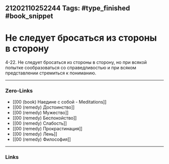 21202110252244
Tags: #type_finished #book_snippet 
---
# Не следует бросаться из стороны в сторону

 4-22. Не следует бросаться из стороны в сторону, но при всякой попытке сообразоваться со справедливостью и при всяком представлении стремиться к пониманию. 

---
### Zero-Links
 - [[00 (book) Наедине с собой - Meditations]]
 - [[00 (remedy) Достоинство]]
 - [[00 (remedy) Мужество]]
 - [[00 (remedy) Беспокойство]]
 - [[00 (remedy) Слабость]]
 - [[00 (remedy) Прокрастинация]]
 - [[00 (remedy) Лень]]
 - [[00 (remedy) Философия]]
---
### Links
